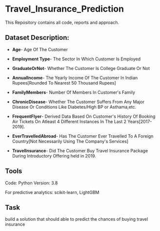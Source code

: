 # Travel_Insurance_Prediction

This Repository contains all code, reports and approach.


## Dataset Description:
* **Age**- Age Of The Customer

* **Employment Type**- The Sector In Which Customer Is Employed
* **GraduateOrNot**- Whether The Customer Is College Graduate Or Not
* **AnnualIncome**- The Yearly Income Of The Customer In Indian Rupees[Rounded To Nearest 50 Thousand Rupees]
* **FamilyMembers**- Number Of Members In Customer's Family
* **ChronicDisease**- Whether The Customer Suffers From Any Major Disease Or Conditions Like Diabetes/High BP or Asthama,etc.
* **FrequentFlyer**- Derived Data Based On Customer's History Of Booking Air Tickets On Atleast 4 Different Instances In The Last 2 Years[2017-2019].
* **EverTravelledAbroad**- Has The Customer Ever Travelled To A Foreign Country[Not Necessarily Using The Company's Services]
* **TravelInsurance**- Did The Customer Buy Travel Insurance Package During Introductory Offering held in 2019.

## Tools
Code: Python Version: 3.8

For predictive analytics: scikit-learn, LightGBM

## Task
build a solution that should able to predict the chances of buying travel insurance

